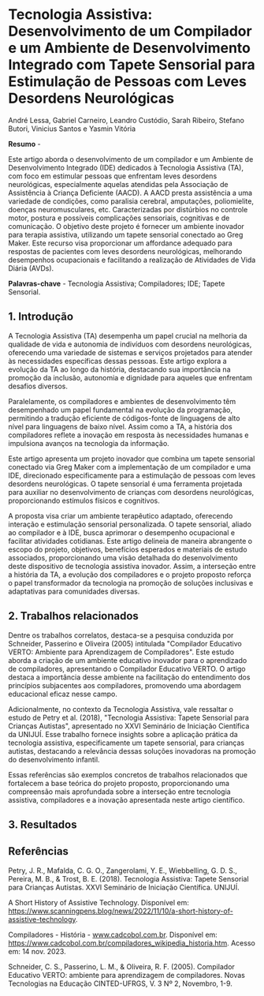 # Tecnologia Assistiva: Desenvolvimento de um Compilador e um Ambiente de Desenvolvimento Integrado com Tapete Sensorial para Estimulação de Pessoas com Leves Desordens Neurológicas

André Lessa, Gabriel Carneiro, Leandro Custódio, Sarah Ribeiro, Stefano Butori, Vinicius Santos e Yasmin Vitória

**Resumo** - 

Este artigo aborda o desenvolvimento de um compilador e um Ambiente de Desenvolvimento Integrado (IDE) dedicados à Tecnologia Assistiva (TA), com foco em estimular pessoas que enfrentam leves desordens neurológicas, especialmente aquelas atendidas pela Associação de Assistência à Criança Deficiente (AACD). A AACD presta assistência a uma variedade de condições, como paralisia cerebral, amputações, poliomielite, doenças neuromusculares, etc. Caracterizadas por distúrbios no controle motor, postura e possíveis complicações sensoriais, cognitivas e de comunicação. O objetivo deste projeto é fornecer um ambiente inovador para terapia assistiva, utilizando um tapete sensorial conectado ao Greg Maker. Este recurso visa proporcionar um affordance adequado para respostas de pacientes com leves desordens neurológicas, melhorando desempenhos ocupacionais e facilitando a realização de Atividades de Vida Diária (AVDs).

**Palavras-chave** - Tecnologia Assistiva; Compiladores; IDE; Tapete Sensorial.

## 1. Introdução 

A Tecnologia Assistiva (TA) desempenha um papel crucial na melhoria da qualidade de vida e autonomia de indivíduos com desordens neurológicas, oferecendo uma variedade de sistemas e serviços projetados para atender às necessidades específicas dessas pessoas. Este artigo explora a evolução da TA ao longo da história, destacando sua importância na promoção da inclusão, autonomia e dignidade para aqueles que enfrentam desafios diversos.

Paralelamente, os compiladores e ambientes de desenvolvimento têm desempenhado um papel fundamental na evolução da programação, permitindo a tradução eficiente de códigos-fonte de linguagens de alto nível para linguagens de baixo nível. Assim como a TA, a história dos compiladores reflete a inovação em resposta às necessidades humanas e impulsiona avanços na tecnologia da informação.

Este artigo apresenta um projeto inovador que combina um tapete sensorial conectado via Greg Maker com a implementação de um compilador e uma IDE, direcionado especificamente para a estimulação de pessoas com leves desordens neurológicas. O tapete sensorial é uma ferramenta projetada para auxiliar no desenvolvimento de crianças com desordens neurológicas, proporcionando estímulos físicos e cognitivos.

A proposta visa criar um ambiente terapêutico adaptado, oferecendo interação e estimulação sensorial personalizada. O tapete sensorial, aliado ao compilador e à IDE, busca aprimorar o desempenho ocupacional e facilitar atividades cotidianas. Este artigo delineia de maneira abrangente o escopo do projeto, objetivos, benefícios esperados e materiais de estudo associados, proporcionando uma visão detalhada do desenvolvimento deste dispositivo de tecnologia assistiva inovador. Assim, a interseção entre a história da TA, a evolução dos compiladores e o projeto proposto reforça o papel transformador da tecnologia na promoção de soluções inclusivas e adaptativas para comunidades diversas.

## 2. Trabalhos relacionados 

Dentre os trabalhos correlatos, destaca-se a pesquisa conduzida por Schneider, Passerino e Oliveira (2005) intitulada "Compilador Educativo VERTO: Ambiente para Aprendizagem de Compiladores". Este estudo aborda a criação de um ambiente educativo inovador para o aprendizado de compiladores, apresentando o Compilador Educativo VERTO. O artigo destaca a importância desse ambiente na facilitação do entendimento dos princípios subjacentes aos compiladores, promovendo uma abordagem educacional eficaz nesse campo.

Adicionalmente, no contexto da Tecnologia Assistiva, vale ressaltar o estudo de Petry et al. (2018), "Tecnologia Assistiva: Tapete Sensorial para Crianças Autistas", apresentado no XXVI Seminário de Iniciação Científica da UNIJUÍ. Esse trabalho fornece insights sobre a aplicação prática da tecnologia assistiva, especificamente um tapete sensorial, para crianças autistas, destacando a relevância dessas soluções inovadoras na promoção do desenvolvimento infantil.

Essas referências são exemplos concretos de trabalhos relacionados que fortalecem a base teórica do projeto proposto, proporcionando uma compreensão mais aprofundada sobre a interseção entre tecnologia assistiva, compiladores e a inovação apresentada neste artigo científico.
## 3. Resultados 

## Referências 
Petry, J. R., Mafalda, C. G. O., Zangerolami, Y. E., Wiebbelling, G. D. S., Pereira, M. B., & Trost, B. E. (2018). Tecnologia Assistiva: Tapete Sensorial para Crianças Autistas. XXVI Seminário de Iniciação Científica. UNIJUÍ.

A Short History of Assistive Technology. Disponível em: <https://www.scanningpens.blog/news/2022/11/10/a-short-history-of-assistive-technology>.

‌Compiladores - História - www.cadcobol.com.br. Disponível em: <https://www.cadcobol.com.br/compiladores_wikipedia_historia.htm>. Acesso em: 14 nov. 2023.

‌Schneider, C. S., Passerino, L. M., & Oliveira, R. F. (2005). Compilador Educativo VERTO: ambiente para aprendizagem de compiladores. Novas Tecnologias na Educação CINTED-UFRGS, V. 3 Nº 2, Novembro, 1-9.